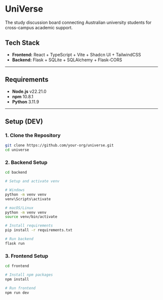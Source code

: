 # UniVerse
The study discussion board connecting Australian university students for cross-campus academic support.

## Tech Stack

- **Frontend:** React + TypeScript + Vite + Shadcn UI + TailwindCSS  
- **Backend:** Flask + SQLite + SQLAlchemy + Flask-CORS  

---

## Requirements

- **Node.js** v22.21.0
- **npm** 10.8.1
- **Python** 3.11.9

---

## Setup (DEV)

### 1. Clone the Repository

```bash
git clone https://github.com/your-org/universe.git
cd universe
```

### 2. Backend Setup

```bash
cd backend
```

```bash
# Setup and activate venv

# Windows
python -m venv venv
venv\Scripts\activate

# macOS/Linux
python -m venv venv
source venv/bin/activate

# Install requirements
pip install -r requirements.txt

# Run backend
flask run
```

### 3. Frontend Setup

```bash
cd frontend

# Install npm packages
npm install

# Run frontend
npm run dev
```